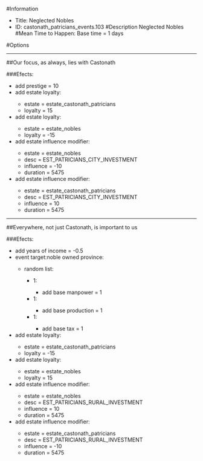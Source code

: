 #Information
 - Title: Neglected Nobles
 - ID: castonath_patricians_events.103
#Description
Neglected Nobles
#Mean Time to Happen:
Base time = 1 days

#Options

___
##Our focus, as always, lies with Castonath

###Efects:<ul><li>add prestige = 10</li><li>add estate loyalty:</li><ul><li>estate = estate_castonath_patricians</li><li>loyalty = 15</li></ul><li>add estate loyalty:</li><ul><li>estate = estate_nobles</li><li>loyalty = -15</li></ul><li>add estate influence modifier:</li><ul><li>estate = estate_nobles</li><li>desc = EST_PATRICIANS_CITY_INVESTMENT</li><li>influence = -10</li><li>duration = 5475</li></ul><li>add estate influence modifier:</li><ul><li>estate = estate_castonath_patricians</li><li>desc = EST_PATRICIANS_CITY_INVESTMENT</li><li>influence = 10</li><li>duration = 5475</li></ul></ul>

___
##Everywhere, not just Castonath, is important to us

###Efects:<ul><li>add years of income = -0.5</li><li>event target:noble owned province:</li><ul><li>random list:</li><ul><li>1:</li><ul><li>add base manpower = 1</li></ul><li>1:</li><ul><li>add base production = 1</li></ul><li>1:</li><ul><li>add base tax = 1</li></ul></ul></ul><li>add estate loyalty:</li><ul><li>estate = estate_castonath_patricians</li><li>loyalty = -15</li></ul><li>add estate loyalty:</li><ul><li>estate = estate_nobles</li><li>loyalty = 15</li></ul><li>add estate influence modifier:</li><ul><li>estate = estate_nobles</li><li>desc = EST_PATRICIANS_RURAL_INVESTMENT</li><li>influence = 10</li><li>duration = 5475</li></ul><li>add estate influence modifier:</li><ul><li>estate = estate_castonath_patricians</li><li>desc = EST_PATRICIANS_RURAL_INVESTMENT</li><li>influence = -10</li><li>duration = 5475</li></ul></ul>
